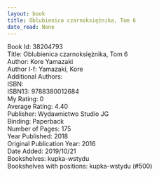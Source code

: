 ```yaml
---
layout: book
title: Oblubienica czarnoksiężnika, Tom 6
date_read: None
---
```


Book Id: 38204793<br />
Title: Oblubienica czarnoksiężnika, Tom 6<br />
Author: Kore Yamazaki<br />
Author l-f: Yamazaki, Kore<br />
Additional Authors: <br />
ISBN: <br />
ISBN13: 9788380012684<br />
My Rating: 0<br />
Average Rating: 4.40<br />
Publisher: Wydawnictwo Studio JG<br />
Binding: Paperback<br />
Number of Pages: 175<br />
Year Published: 2018<br />
Original Publication Year: 2016<br />
Date Added: 2019/10/21<br />
Bookshelves: kupka-wstydu<br />
Bookshelves with positions: kupka-wstydu (#500)<br />

